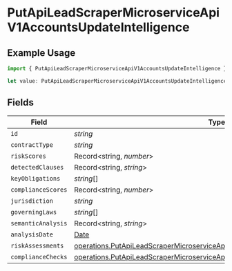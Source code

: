# PutApiLeadScraperMicroserviceApiV1AccountsUpdateIntelligence

## Example Usage

```typescript
import { PutApiLeadScraperMicroserviceApiV1AccountsUpdateIntelligence } from "oppulence-backend-sdk/models/operations";

let value: PutApiLeadScraperMicroserviceApiV1AccountsUpdateIntelligence = {};
```

## Fields

| Field                                                                                                                                                                        | Type                                                                                                                                                                         | Required                                                                                                                                                                     | Description                                                                                                                                                                  |
| ---------------------------------------------------------------------------------------------------------------------------------------------------------------------------- | ---------------------------------------------------------------------------------------------------------------------------------------------------------------------------- | ---------------------------------------------------------------------------------------------------------------------------------------------------------------------------- | ---------------------------------------------------------------------------------------------------------------------------------------------------------------------------- |
| `id`                                                                                                                                                                         | *string*                                                                                                                                                                     | :heavy_minus_sign:                                                                                                                                                           | N/A                                                                                                                                                                          |
| `contractType`                                                                                                                                                               | *string*                                                                                                                                                                     | :heavy_minus_sign:                                                                                                                                                           | N/A                                                                                                                                                                          |
| `riskScores`                                                                                                                                                                 | Record<string, *number*>                                                                                                                                                     | :heavy_minus_sign:                                                                                                                                                           | N/A                                                                                                                                                                          |
| `detectedClauses`                                                                                                                                                            | Record<string, *string*>                                                                                                                                                     | :heavy_minus_sign:                                                                                                                                                           | N/A                                                                                                                                                                          |
| `keyObligations`                                                                                                                                                             | *string*[]                                                                                                                                                                   | :heavy_minus_sign:                                                                                                                                                           | N/A                                                                                                                                                                          |
| `complianceScores`                                                                                                                                                           | Record<string, *number*>                                                                                                                                                     | :heavy_minus_sign:                                                                                                                                                           | N/A                                                                                                                                                                          |
| `jurisdiction`                                                                                                                                                               | *string*                                                                                                                                                                     | :heavy_minus_sign:                                                                                                                                                           | N/A                                                                                                                                                                          |
| `governingLaws`                                                                                                                                                              | *string*[]                                                                                                                                                                   | :heavy_minus_sign:                                                                                                                                                           | N/A                                                                                                                                                                          |
| `semanticAnalysis`                                                                                                                                                           | Record<string, *string*>                                                                                                                                                     | :heavy_minus_sign:                                                                                                                                                           | N/A                                                                                                                                                                          |
| `analysisDate`                                                                                                                                                               | [Date](https://developer.mozilla.org/en-US/docs/Web/JavaScript/Reference/Global_Objects/Date)                                                                                | :heavy_minus_sign:                                                                                                                                                           | N/A                                                                                                                                                                          |
| `riskAssessments`                                                                                                                                                            | [operations.PutApiLeadScraperMicroserviceApiV1AccountsUpdateRiskAssessments](../../models/operations/putapileadscrapermicroserviceapiv1accountsupdateriskassessments.md)[]   | :heavy_minus_sign:                                                                                                                                                           | N/A                                                                                                                                                                          |
| `complianceChecks`                                                                                                                                                           | [operations.PutApiLeadScraperMicroserviceApiV1AccountsUpdateComplianceChecks](../../models/operations/putapileadscrapermicroserviceapiv1accountsupdatecompliancechecks.md)[] | :heavy_minus_sign:                                                                                                                                                           | N/A                                                                                                                                                                          |